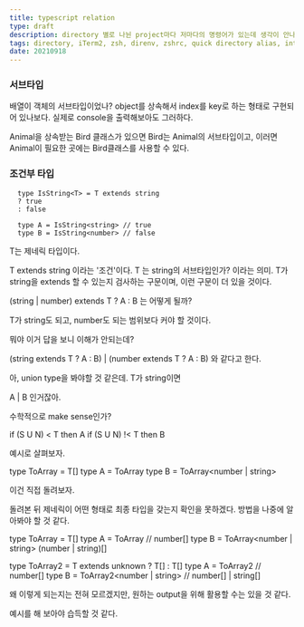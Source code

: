 ```yaml
---
title: typescript relation
type: draft
description: directory 별로 나뉜 project마다 저마다의 명령어가 있는데 생각이 안나 package.json을 열어보시나요? directory alias를 쉽게 설정하는 법과 프로젝트의 작업 환경을 명령어로 즉시 열 수 있는 방법을 알아봅니다.
tags: directory, iTerm2, zsh, direnv, zshrc, quick directory alias, intellij, terminal, tmux, tmuxinator
date: 20210918
---
```



### 서브타입

배열이 객체의 서브타입이었나?
object를 상속해서 index를 key로 하는 형태로 구현되어 있나보다.
실제로 console을 출력해보아도 그러하다.

Animal을 상속받는 Bird 클래스가 있으면 Bird는 Animal의 서브타입이고,
이러면 Animal이 필요한 곳에는 Bird클래스를 사용할 수 있다.


### 조건부 타입

```
  type IsString<T> = T extends string
  ? true
  : false
  
  type A = IsString<string> // true
  type B = IsString<number> // false
```

T는 제네릭 타입이다.

T extends string 이라는 '조건'이다.
T 는 string의 서브타입인가? 이라는 의미.
T가 string을 extends 할 수 있는지 검사하는 구문이며, 이런 구문이 더 있을 것이다.

(string | number) extends T ? A : B
는 어떻게 될까?

T가 string도 되고, number도 되는 범위보다 커야 할 것이다.

뭐야 이거 답을 보니 이해가 안되는데?

(string extends T ? A : B) | (number extends T ? A : B)
와 같다고 한다.

아, union type을 봐야할 것 같은데.
T가 string이면

A | B 인거잖아.

수학적으로 make sense인가?

if (S U N) < T then A
if (S U N) !< T then B

예시로 살펴보자.

type ToArray<T> = T[]
type A = ToArray<number>
type B = ToArray<number | string> 

이건 직접 돌려보자.


돌려본 뒤 제네릭이 어떤 형태로 최종 타입을 갖는지 확인을 못하겠다.
방법을 나중에 알아봐야 할 것 같다.

type ToArray<T> = T[]
type A = ToArray<number> // number[]
type B = ToArray<number | string>  (number | string)[]

type ToArray2<T> = T extends unknown ? T[] : T[]
type A = ToArray2<number> // number[]
type B = ToArray2<number | string> // number[] | string[]

왜 이렇게 되는지는 전혀 모르겠지만, 원하는 output을 위해 활용할 수는 있을 것 같다.

예시를 해 보아야 습득할 것 같다.



